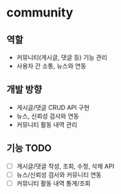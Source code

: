 # community

## 역할
- 커뮤니티(게시글, 댓글 등) 기능 관리
- 사용자 간 소통, 뉴스와 연동

## 개발 방향
- 게시글/댓글 CRUD API 구현
- 뉴스, 신뢰성 검사와 연동
- 커뮤니티 활동 내역 관리

## 기능 TODO
- [ ] 게시글/댓글 작성, 조회, 수정, 삭제 API
- [ ] 뉴스/신뢰성 검사와 커뮤니티 연동
- [ ] 커뮤니티 활동 내역 통계/조회
